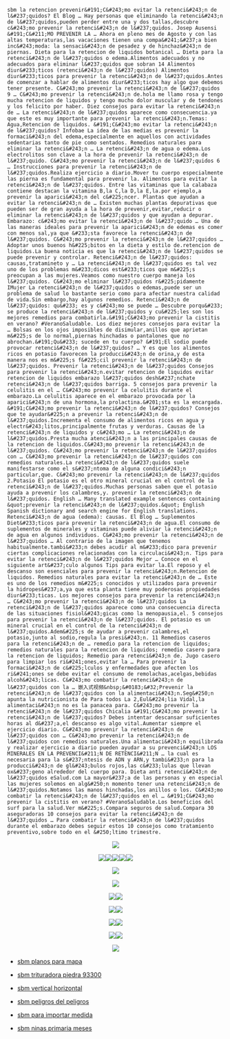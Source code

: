 
```
sbm la retencion prevenir&#191;C&#243;mo evitar la retenci&#243;n de l&#237;quidos? El Blog … Hay personas que eliminando la retenci&#243;n de l&#237;quidos,pueden perder entre una y dos tallas,descubre c&#243;mo prevenir la retenci&#243;n de l&#237;quidos. Josep Ausensi &#191;C&#211;MO PREVENIR LA … Ahora en pleno mes de Agosto y con las altas temperaturas,las vacaciones tienen una compa&#241;&#237;a bien inc&#243;moda: la sensaci&#243;n de pesadez y de hinchaz&#243;n de piernas. Dieta para la retencion de liquidos botanical … Dieta para la retenci&#243;n de l&#237;quidos o edema.Alimentos adecuados y no adecuados para eliminar l&#237;quidos que sobran 14 Alimentos diur&#233;ticos (retenci&#243;n de l&#237;quidos) Alimentos diur&#233;ticos para prevenir la retenci&#243;n de l&#237;quidos.Antes de comenzar a hablar de alimentos diur&#233;ticos hay algo que debemos tener presente. C&#243;mo prevenir la retenci&#243;n de l&#237;quidos 9 … C&#243;mo prevenir la retenci&#243;n de.hola me llamo rosa y tengo mucha retencion de liquidos y tengo mucho dolor muscular y de tendones y los felicito por haber. Diez consejos para evitar la retenci&#243;n de … La retenci&#243;n de l&#237;quidos aparece como consecuencia.ya que este es muy importante para prevenir la retenci&#243;n.Temas: Agua,Retencion de liquidos. &#191;C&#243;mo evitar la retenci&#243;n de l&#237;quidos? Infobae La idea de las medias es prevenir la formaci&#243;n del edema,especialmente en aquellos con actividades sedentarias tanto de pie como sentados. Remedios naturales para eliminar la retenci&#243;n … La retenci&#243;n de agua o edema.Los electrolitos son clave a la hora de prevenir la retenci&#243;n de l&#237;quido. C&#243;mo prevenir la retenci&#243;n de l&#237;quidos 6 … Instrucciones para prevenir la retenci&#243;n de l&#237;quidos.Realiza ejercicio a diario.Mover tu cuerpo especialmente las pierna es fundamental para prevenir la. Alimentos para evitar la retenci&#243;n de l&#237;quidos. Entre las vitaminas que la calabaza contiene destacan la vitamina B,la C,la D,la E,la.por ejemplo,a prevenir la aparici&#243;n del c&#225;ncer. Plantas que ayudan a evitar la retenci&#243;n de … Existen muchas plantas depurativas que pueden ser de gran ayuda a la hora de prevenir,evitar,reducir o eliminar la retenci&#243;n de l&#237;quidos y que ayudan a depurar. Embarazo: c&#243;mo evitar la retenci&#243;n de l&#237;quido … Una de las maneras ideales para prevenir la aparici&#243;n de edemas es comer con menos sal,ya que &#233;sta favorece la retenci&#243;n de l&#237;quidos. C&#243;mo prevenir la retenci&#243;n de l&#237;quidos … Adoptar unos buenos h&#225;bitos en la dieta y estilo de.retencion de liquidos.La buena noticia es que la retenci&#243;n de l&#237;quidos se puede prevenir y controlar. Retenci&#243;n de l&#237;quidos: causas,tratamineto y … La retenci&#243;n de l&#237;quidos es tal vez uno de los problemas m&#233;dicos est&#233;ticos que m&#225;s preocupan a las mujeres.Veamos como nuestro cuerpo maneja los l&#237;quidos. C&#243;mo eliminar l&#237;quidos r&#225;pidamente IMujer La retenci&#243;n de l&#237;quidos o edemas,puede ser un problema de salud lo bastante serio como para afectar nuestra calidad de vida.Sin embargo,hay algunos remedios. Retenci&#243;n de l&#237;quidos: qu&#233; es y c&#243;mo se puede … Descubre porqu&#233; se produce la retenci&#243;n de l&#237;quidos y cu&#225;les son los mejores remedios para combatirla.&#191;C&#243;mo prevenir la cistitis en verano? #VeranoSaludable. Los diez mejores consejos para evitar la … Bolsas en los ojos imposibles de disimular,anillos que aprietan m&#225;s de lo normal,piernas hinchadas o pantalones que no abrochan.&#191;Qu&#233; sucede en tu cuerpo? &#191;El sodio puede provocar retenci&#243;n de l&#237;quidos? … Y es que los alimentos ricos en potasio favorecen la producci&#243;n de orina,y de esta manera nos es m&#225;s f&#225;cil prevenir la retenci&#243;n de l&#237;quidos. Prevenir la retenci&#243;n de l&#237;quidos Consejos para prevenir la retenci&#243;n.evitar retencion de liquidos evitar retencion de liquidos embarazo l&#237;quidos desh&#237;nchate retenci&#243;n de l&#237;quidos barriga. 5 consejos para prevenir la celulitis en el … C&#243;mo prevenir la celulitis durante el embarazo.La celulitis aparece en el embarazo provocada por la aparici&#243;n de una hormona,la prolactina.&#201;sta es la encargada. &#191;C&#243;mo prevenir la retenci&#243;n de l&#237;quidos? Consejos que te ayudar&#225;n a prevenir la retenci&#243;n de l&#237;quidos.Incrementa el consumo de alimentos ricos en agua y electr&#243;litos,principalmente frutas y verduras. Causas de la retenci&#243;n de liquidos y c&#243;mo … La retenci&#243;n de l&#237;quidos.Presta mucha atenci&#243;n a las principales causas de la retencion de liquidos.C&#243;mo prevenir la retenci&#243;n de l&#237;quidos. C&#243;mo prevenir la retenci&#243;n de l&#237;quidos con … C&#243;mo prevenir la retenci&#243;n de l&#237;quidos con remedios naturales.La retenci&#243;n de l&#237;quidos suele manifestarse como el s&#237;ntoma de alguna condici&#243;n particular,que. C&#243;mo prevenir la retenci&#243;n de l&#237;quidos 2.Potasio El potasio es el otro mineral crucial en el control de la retenci&#243;n de l&#237;quidos.Muchas personas saben que el potasio ayuda a prevenir los calambres,y. prevenir la retenci&#243;n de l&#237;quidos. English … Many translated example sentences containing &quot;prevenir la retenci&#243;n de l&#237;quidos.&quot; English Spanish dictionary and search engine for English translations. Retenci&#243;n de agua (edema): causas. El Blog … Suplementos Diet&#233;ticos para prevenir la retenci&#243;n de agua.El consumo de suplementos de minerales y vitaminas puede aliviar la retenci&#243;n de agua en algunos individuos. C&#243;mo prevenir la retenci&#243;n de l&#237;quidos … Al contrario de la imagen que tenemos habitualmente.tambi&#233;n debes acudir al m&#233;dico para prevenir ciertas complicaciones relacionadas con la circulaci&#243;n. Tips para evitar la retenci&#243;n de l&#237;quidos Mejor … Conoce en el siguiente art&#237;culo algunos Tips para evitar la.El reposo y el descanso son esenciales para prevenir la retenci&#243;n.Retencion de liquidos. Remedios naturales para evitar la retenci&#243;n de … Este es uno de los remedios m&#225;s conocidos y utilizados para prevenir la hidropes&#237;a,ya que esta planta tiene muy poderosas propiedades diur&#233;ticas. Los mejores consejos para prevenir la retenci&#243;n … C&#243;mo prevenir la retenci&#243;n de l&#237;quidos La retenci&#243;n de l&#237;quidos aparece como una consecuencia directa de las situaciones fisiol&#243;gicas como la menopausia,el. 5 consejos para prevenir la retenci&#243;n de l&#237;quidos. El potasio es un mineral crucial en el control de la retenci&#243;n de l&#237;quidos.Adem&#225;s de ayudar a prevenir calambres,el potasio,junto al sodio,regula la presi&#243;n. 11 Remedios caseros para la retenci&#243;n de … remedio para la retencion de liquidos; remedios naturales para la retencion de liquidos; remedio casero para la retencion de liquidos; Remedio para retenci&#243;n de. Jugo casero para limpiar los ri&#241;ones,evitar la … Para prevenir la formaci&#243;n de c&#225;lculos y enfermedades que afecten los ri&#241;ones se debe evitar el consumo de remolachas,acelgas,bebidas alcoh&#243;licas. C&#243;mo combatir la retenci&#243;n de l&#237;quidos con la … 嵌入式视频&nbsp;&#0183;&#32;Prevenir la retenci&#243;n de l&#237;quidos con la alimentaci&#243;n.Seg&#250;n apunta la nutricionista de Para todos La 2,Eul&#224;lia Vidal,la alimentaci&#243;n no es la panacea para. C&#243;mo prevenir la retenci&#243;n de l&#237;quidos Chicalia &#191;C&#243;mo prevenir la retenci&#243;n de l&#237;quidos? Debes intentar descansar suficientes horas al d&#237;a,el descanso es algo vital.Aumentar siempre el ejercicio diario. C&#243;mo prevenir la retenci&#243;n de l&#237;quidos con … C&#243;mo prevenir la retenci&#243;n de l&#237;quidos con remedios naturales.Una alimentaci&#243;n equilibrada y realizar ejercicio a diario pueden ayudar a su prevenci&#243;n LOS MINERALES EN LA PREVENCI&#211;N DE RETENCI&#211;N … la cual es necesaria para la s&#237;ntesis de ADN y ARN,y tambi&#233;n para la producci&#243;n de gl&#243;bulos rojos,las c&#233;lulas que llevan ox&#237;geno alrededor del cuerpo para. Dieta anti retenci&#243;n de l&#237;quidos eSalud.com La mayor&#237;a de las personas y en especial las mujeres solemos en alg&#250;n momento tener una retenci&#243;n de l&#237;quidos.Notamos las manos hinchadas,los anillos o los. C&#243;mo combatir la retenci&#243;n de l&#237;quidos en el … &#191;C&#243;mo prevenir la cistitis en verano? #VeranoSaludable.Los beneficios del surf para la salud.Ver m&#225;s.Compara seguros de salud.Compara 30 aseguradoras 10 consejos para evitar la retenci&#243;n de l&#237;quidos … Para combatir la retenci&#243;n de l&#237;quidos durante el embarazo debes seguir estos 10 consejos como tratamiento preventivo,sobre todo en el &#250;ltimo trimestre. 
```

<div align="center">

<a href="https://es-crusher.shibang-china.com/github&k=sbm+la+retencion+prevenir"><img src="https://static.shibang-china.com/es/crusher/logo.jpg"></a>

<a href="https://es-crusher.shibang-china.com/github&k=sbm+la+retencion+prevenir"><img src="https://static.shibang-china.com/es/crusher/index.jpg"></a><a href="https://es-crusher.shibang-china.com/material.htmlgithub&k=sbm+la+retencion+prevenir"><img src="https://static.shibang-china.com/es/crusher/material.jpg"></a><a href="https://es-crusher.shibang-china.com/application.htmlgithub&k=sbm+la+retencion+prevenir"><img src="https://static.shibang-china.com/es/crusher/application.jpg"></a><a href="https://es-crusher.shibang-china.com/aboutus.htmlgithub&k=sbm+la+retencion+prevenir"><img src="https://static.shibang-china.com/es/crusher/aboutus.jpg"></a><a href="https://es-crusher.shibang-china.com/contact.htmlgithub&k=sbm+la+retencion+prevenir"><img src="https://static.shibang-china.com/es/crusher/contact.jpg"></a>

<a href="https://es-crusher.shibang-china.com/github&k=sbm+la+retencion+prevenir"><img src="https://static.shibang-china.com/es/crusher/banner.jpg"></a>

<a href="https://swt.shibang-china.com/github&k=sbm+la+retencion+prevenir"><img src="https://static.shibang-china.com/es/crusher/text.jpg"></a>

<a href="https://swt.shibang-china.com/github&k=sbm+la+retencion+prevenir"><img src="https://static.shibang-china.com/es/crusher/chat.jpg"></a><a href="https://es-crusher.shibang-china.com/contact.htmlgithub&k=sbm+la+retencion+prevenir"><img src="https://static.shibang-china.com/es/crusher/message.jpg"></a>

<a href="https://es-crusher.shibang-china.com/products/pe.htmlgithub&k=sbm+la+retencion+prevenir"><img src="https://static.shibang-china.com/es/crusher/pe.jpg"></a><a href="https://es-crusher.shibang-china.com/products/pf.htmlgithub&k=sbm+la+retencion+prevenir"><img src="https://static.shibang-china.com/es/crusher/pf.jpg"></a>

<a href="https://es-crusher.shibang-china.com/products/hpt.htmlgithub&k=sbm+la+retencion+prevenir"><img src="https://static.shibang-china.com/es/crusher/hpt.jpg"></a><a href="https://es-crusher.shibang-china.com/products/vsi.htmlgithub&k=sbm+la+retencion+prevenir"><img src="https://static.shibang-china.com/es/crusher/vsi.jpg"></a>

<a href="https://es-crusher.shibang-china.com/products/klv.htmlgithub&k=sbm+la+retencion+prevenir"><img src="https://static.shibang-china.com/es/crusher/klv.jpg"></a><a href="https://es-crusher.shibang-china.com/products/portable.htmlgithub&k=sbm+la+retencion+prevenir"><img src="https://static.shibang-china.com/es/crusher/portable.jpg"></a>

<a href="https://swt.shibang-china.com/github&k=sbm+la+retencion+prevenir"><img src="https://static.shibang-china.com/es/crusher/case.jpg"></a>

</div>


* [sbm planos para mapa](sbm%20planos%20para%20mapa.md)

* [sbm trituradora piedra 93300](sbm%20trituradora%20piedra%2093300.md)

* [sbm vertical horizontal](sbm%20vertical%20horizontal.md)

* [sbm peligros del peligros](sbm%20peligros%20del%20peligros.md)

* [sbm para importar medida](sbm%20para%20importar%20medida.md)

* [sbm ninas primaria meses](sbm%20ninas%20primaria%20meses.md)
